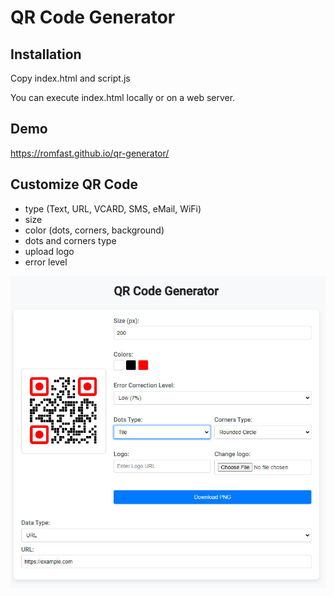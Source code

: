 # QR Code Generator

## Installation
Copy index.html and script.js

You can execute index.html locally or on a web server.

## Demo
https://romfast.github.io/qr-generator/

## Customize QR Code
- type (Text, URL, VCARD, SMS, eMail, WiFi) 
- size
- color (dots, corners, background)
- dots and corners type
- upload logo
- error level

![Exemplu](screenshot.jpg)
